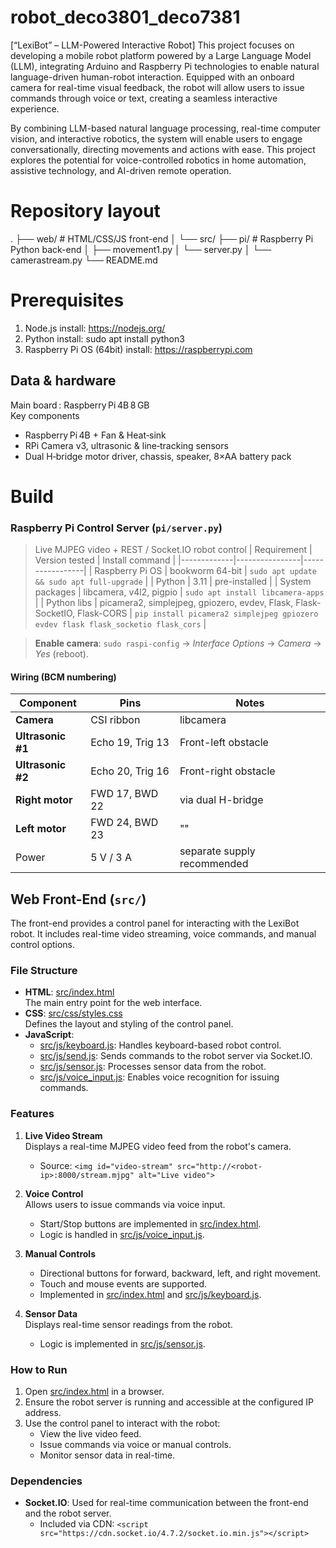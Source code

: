 # robot_deco3801_deco7381
[“LexiBot” – LLM-Powered Interactive Robot]
This project focuses on developing a mobile robot platform powered by a Large Language Model (LLM), integrating Arduino and Raspberry Pi technologies to enable natural language-driven human-robot interaction. Equipped with an onboard camera for real-time visual feedback, the robot will allow users to issue commands through voice or text, creating a seamless interactive experience.

By combining LLM-based natural language processing, real-time computer vision, and interactive robotics, the system will enable users to engage conversationally, directing movements and actions with ease. This project explores the potential for voice-controlled robotics in home automation, assistive technology, and AI-driven remote operation.

# Repository layout
.
├── web/                 # HTML/CSS/JS front-end
│   └── src/
├── pi/                  # Raspberry Pi Python back-end
│   ├── movement1.py
│   └── server.py
│   └── camerastream.py
└── README.md

# Prerequisites
1. Node.js  install: https://nodejs.org/
2. Python   install: sudo apt install python3
3. Raspberry Pi OS (64bit) install: https://raspberrypi.com

## Data & hardware
Main board : Raspberry Pi 4B 8 GB  
Key components  
- Raspberry Pi 4B + Fan & Heat‑sink  
- RPi Camera v3, ultrasonic & line‑tracking sensors  
- Dual H‑bridge motor driver, chassis, speaker, 8×AA battery pack

# Build

### Raspberry Pi Control Server (`pi/server.py`)

> Live MJPEG video + REST / Socket.IO robot control
| Requirement | Version tested | Install command |
|-------------|----------------|-----------------|
| Raspberry Pi OS | bookworm 64-bit | `sudo apt update && sudo apt full-upgrade` |
| Python | 3.11 | pre-installed |
| System packages | libcamera, v4l2, pigpio | `sudo apt install libcamera-apps` |
| Python libs | picamera2, simplejpeg, gpiozero, evdev, Flask, Flask-SocketIO, Flask-CORS | `pip install picamera2 simplejpeg gpiozero evdev flask flask_socketio flask_cors` |

> **Enable camera**: `sudo raspi-config` → *Interface Options* → *Camera* → *Yes* (reboot).

#### Wiring (BCM numbering)

| Component | Pins | Notes |
|-----------|------|-------|
| **Camera** | CSI ribbon | libcamera |
| **Ultrasonic #1** | Echo 19, Trig 13 | Front-left obstacle |
| **Ultrasonic #2** | Echo 20, Trig 16 | Front-right obstacle |
| **Right motor** | FWD 17, BWD 22 | via dual H-bridge |
| **Left motor** | FWD 24, BWD 23 | "" |
| Power | 5 V / 3 A | separate supply recommended |

## Web Front-End (`src/`)

The front-end provides a control panel for interacting with the LexiBot robot. It includes real-time video streaming, voice commands, and manual control options.

### File Structure
- **HTML**: [src/index.html](src/index.html)  
  The main entry point for the web interface.
- **CSS**: [src/css/styles.css](src/css/styles.css)  
  Defines the layout and styling of the control panel.
- **JavaScript**:  
  - [src/js/keyboard.js](src/js/keyboard.js): Handles keyboard-based robot control.  
  - [src/js/send.js](src/js/send.js): Sends commands to the robot server via Socket.IO.  
  - [src/js/sensor.js](src/js/sensor.js): Processes sensor data from the robot.  
  - [src/js/voice_input.js](src/js/voice_input.js): Enables voice recognition for issuing commands.

### Features
1. **Live Video Stream**  
   Displays a real-time MJPEG video feed from the robot's camera.  
   - Source: `<img id="video-stream" src="http://<robot-ip>:8000/stream.mjpg" alt="Live video">`

2. **Voice Control**  
   Allows users to issue commands via voice input.  
   - Start/Stop buttons are implemented in [src/index.html](src/index.html).  
   - Logic is handled in [src/js/voice_input.js](src/js/voice_input.js).

3. **Manual Controls**  
   - Directional buttons for forward, backward, left, and right movement.  
   - Touch and mouse events are supported.  
   - Implemented in [src/index.html](src/index.html) and [src/js/keyboard.js](src/js/keyboard.js).

4. **Sensor Data**  
   Displays real-time sensor readings from the robot.  
   - Logic is implemented in [src/js/sensor.js](src/js/sensor.js).

### How to Run
1. Open [src/index.html](src/index.html) in a browser.
2. Ensure the robot server is running and accessible at the configured IP address.
3. Use the control panel to interact with the robot:
   - View the live video feed.
   - Issue commands via voice or manual controls.
   - Monitor sensor data in real-time.

### Dependencies
- **Socket.IO**: Used for real-time communication between the front-end and the robot server.  
  - Included via CDN: `<script src="https://cdn.socket.io/4.7.2/socket.io.min.js"></script>`